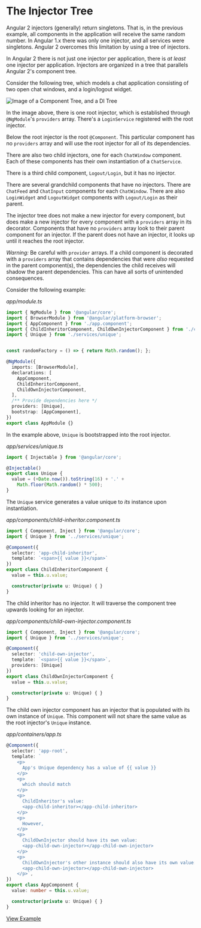 # The Injector Tree

Angular 2 injectors (generally) return singletons.  That is, in the previous example,
all components in the application will receive the same random
number.  In Angular 1.x there was only one injector, and all services were
singletons.  Angular 2 overcomes this limitation by using a tree of injectors.

In Angular 2 there is not just one injector per application, there is _at least_ one injector per application.  Injectors are organized in a tree that parallels Angular 2's component tree.

Consider the following tree, which models a chat application consisting of two
open chat windows, and a login/logout widget.

![Image of a Component Tree, and a DI Tree](../../images/di-tree.png)

In the image above, there is one root injector, which is established through
`@NgModule`'s `providers` array. There's a `LoginService` registered with the
root injector.

Below the root injector is the root `@Component`.  This particular component has
no `providers` array and will use the root injector for all of its dependencies.

There are also two child injectors, one for each `ChatWindow` component.  Each
of these components has their own instantiation of a `ChatService`.

There is a third child component, `Logout/Login`, but it has no injector.

There are several grandchild components that have no injectors.  There are
`ChatFeed` and `ChatInput` components for each `ChatWindow`.  There are also
`LoginWidget` and `LogoutWidget` components with `Logout/Login` as their
parent.

The injector tree does not make a new injector for every component,
but does make a new injector for every component with a `providers` array in its decorator.
Components that have no `providers` array look to their parent component for an injector.
If the parent does not have an injector, it looks up until it reaches the root injector.

_Warning:_  Be careful with `provider` arrays.  If a child component is decorated with a
`providers` array that contains dependencies that were _also_ requested in the parent
component(s), the dependencies the child receives will shadow the parent dependencies.
This can have all sorts of unintended consequences.

Consider the following example:

*app/module.ts*
```typescript
import { NgModule } from '@angular/core';
import { BrowserModule } from '@angular/platform-browser';
import { AppComponent } from './app.component';
import { ChildInheritorComponent, ChildOwnInjectorComponent } from './components/index';
import { Unique } from './services/unique';


const randomFactory = () => { return Math.random(); };

@NgModule({
  imports: [BrowserModule],
  declarations: [
    AppComponent,
    ChildInheritorComponent,
    ChildOwnInjectorComponent,
  ],
  /** Provide dependencies here */
  providers: [Unique],
  bootstrap: [AppComponent],
})
export class AppModule {}
```

In the example above, `Unique` is bootstrapped into the root injector.

*app/services/unique.ts*
```typescript
import { Injectable } from '@angular/core';

@Injectable()
export class Unique {
  value = (+Date.now()).toString(16) + '.' +
    Math.floor(Math.random() * 500);
}
```

The `Unique` service generates a value unique to _its_ instance upon instantiation.

*app/components/child-inheritor.component.ts*
```typescript
import { Component, Inject } from '@angular/core';
import { Unique } from '../services/unique';

@Component({
  selector: 'app-child-inheritor',
  template: `<span>{{ value }}</span>`
})
export class ChildInheritorComponent {
  value = this.u.value;

  constructor(private u: Unique) { }
}
```

The child inheritor has no injector. It will traverse the component tree upwards looking for an injector.

*app/components/child-own-injector.component.ts*
```typescript
import { Component, Inject } from '@angular/core';
import { Unique } from '../services/unique';

@Component({
  selector: 'child-own-injector',
  template: `<span>{{ value }}</span>`,
  providers: [Unique]
})
export class ChildOwnInjectorComponent {
  value = this.u.value;

  constructor(private u: Unique) { }
}
```

The child own injector component has an injector that is populated with its own
instance of `Unique`.  This component will not share the same value as the
root injector's `Unique` instance.

*app/containers/app.ts*
```typescript
@Component({
  selector: 'app-root',
  template: `
    <p>
      App's Unique dependency has a value of {{ value }}
    </p>
    <p>
      which should match
    </p>
    <p>
      ChildInheritor's value:
      <app-child-inheritor></app-child-inheritor>
    </p>
    <p>
      However,
    </p>
    <p>
      ChildOwnInjector should have its own value:
      <app-child-own-injector></app-child-own-injector>
    </p>
    <p>
      ChildOwnInjector's other instance should also have its own value:
      <app-child-own-injector></app-child-own-injector>
    </p>`,
})
export class AppComponent {
  value: number = this.u.value;

  constructor(private u: Unique) { }
}
```
[View Example][plunkInjectorTree]

[plunkInjectorTree]: http://plnkr.co/edit/abeUOuG8AdHDUcvjial8?p=preview "Injector Tree Example"
